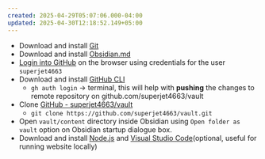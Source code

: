 ```yaml
---
created: 2025-04-29T05:07:06.000-04:00
updated: 2025-04-30T12:18:52.149+05:00
---
```


- Download and install [Git](https://git-scm.com/downloads)
- Download and install [Obsidian.md](https://obsidian.md/)
- [Login into GitHub](https://github.com/) on the browser using credentials for the user `superjet4663`
- Download and install [GitHub CLI](https://cli.github.com/)
	- `gh auth login` → terminal, this will help with **pushing** the changes to remote repository on github.com/superjet4663/vault
- Clone [GitHub - superjet4663/vault](https://github.com/superjet4663/vault)
	- `git clone https://github.com/superjet4663/vault.git`
- Open `vault/content` directory inside Obsidian using `Open folder as vault` option on Obsidian startup dialogue box.
- Download and install [Node.js](https://nodejs.org/en) and [Visual Studio Code](https://code.visualstudio.com/)(optional, useful for running website locally)